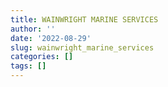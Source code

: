 ```yaml
---
title: WAINWRIGHT MARINE SERVICES
author: ''
date: '2022-08-29'
slug: wainwright_marine_services
categories: []
tags: []
---
```

